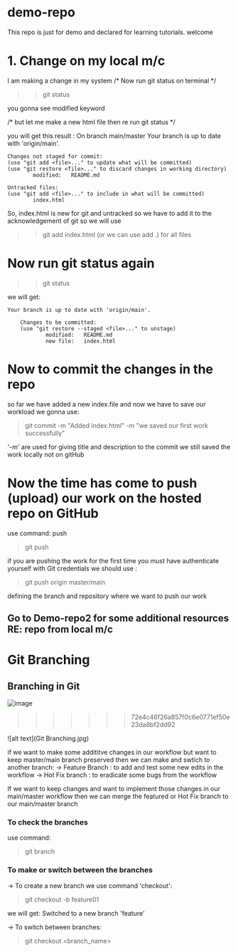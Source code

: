 # demo-repo
This repo is just for demo and declared for learning tutorials.
welcome

# 1. Change on my local m/c
I am making a change in my system
/* Now run git status on terminal */
>> git status

you gonna see modified keyword

/* but let me make a new html file then re run git status */

you will get this result :
        On branch main/master
    Your branch is up to date with 'origin/main'.

    Changes not staged for commit:
    (use "git add <file>..." to update what will be committed)
    (use "git restore <file>..." to discard changes in working directory)
            modified:   README.md

    Untracked files:
    (use "git add <file>..." to include in what will be committed)
            index.html

So, index.html is new for git and untracked so we have to add it to the acknowledgement of git
so we will use
>> git add index.html  (or we can use add .) for all files


# Now run git status again
>>git status

we will get:

    Your branch is up to date with 'origin/main'.      

        Changes to be committed:
        (use "git restore --staged <file>..." to unstage)
                modified:   README.md 
                new file:   index.html

# Now to commit the changes in the repo
so far we have added a new index.file and now we have to save our workload
we gonna use:
> git commit -m "Added index.html" -m "we saved our first work successfully"

'-m' are used for giving title and description to the commit
we still saved the work locally not on gitHub

# Now the time has come to push (upload) our work on the hosted repo on GitHub
use command: push
> git push

if you are pushing the work for the first time you must have authenticate yourself with Git credentials
 we should use :
 > git push origin master/main

 defining the branch and repository where we want to push our work

 ## Go to Demo-repo2 for some additional resources RE: repo from local m/c

 # Git Branching

 ## Branching in Git
 ![image](https://user-images.githubusercontent.com/52231567/113282677-e0775000-9304-11eb-8089-97ac427d41f1.png)
>>>>>>> 72e4c46f26a857f0c6e0771ef50e23da8bf2dd92
 


![alt text](Git Branching.jpg)

 if we want to make some addititve changes in our workflow but want to keep master/main branch preserved then we can make and swtich to another branch:
 -> Feature Branch :
    to add and test some new edits in the workflow
 -> Hot Fix branch :
    to eradicate some bugs from the workflow

If we want to keep changes and want to implement those changes in our main/master workflow
then we can merge the featured or Hot Fix branch to our main/master branch

### To check the branches
use command:
> git branch

### To make or switch between the branches
-> To create a new branch we use command 'checkout':
> git checkout -b feature01<name>

we will get:
    Switched to a new branch 'feature'

-> To switch between branches:
> git checkout <branch_name>
